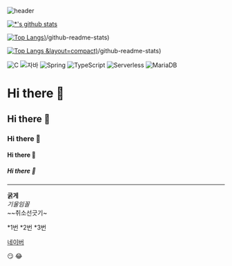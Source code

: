 ![header](https://capsule-render.vercel.app/api?type=wave&color=auto&height=300&section=header&text=깃허브%20특강&fontSize=90)

[![*'s github stats](https://github-readme-stats.vercel.app/api?username=minwoo867412)](https://github.com/minwoo867412)

[![Top Langs](https://github-readme-stats.vercel.app/api/top-langs/?username=minwoo867412))](https://github.com/minwoo867412)/github-readme-stats)

[![Top Langs](https://github-readme-stats.vercel.app/api/top-langs/?username=minwoo867412) &layout=compact)](https://github.com/minwoo867412)/github-readme-stats)

![C](https://img.shields.io/badge/-C-123456?style=flat-square&logo=C&logoColor=black)
![자바](https://img.shields.io/badge/-자바-007396?style=flat&logo=Java&logoColor=ffffff)
![Spring](https://img.shields.io/badge/-Spring-6DB33F?style=for-the-badge&logo=Spring&logoColor=white)
![TypeScript](https://img.shields.io/badge/-TypeScript-3178C6?style=flat-square&logo=TypeScript&logoColor=white)
![Serverless](https://img.shields.io/badge/-Serverless-FD5750?style=flat-square&logo=Serverless&logoColor=magenta)
![MariaDB](https://img.shields.io/badge/-MariaDB-1F305F?style=flat-square&logo=mariadb&logoColor=white)




# Hi there 👋
## Hi there 👋
### Hi there 👋
#### Hi there 👋
##### Hi there 👋
---
**굵게**<br>
*기울임꼴*<br>
~~취소선긋기~<br>

*1번
*2번
*3번

[네이버](https://www.naver.com)

:smirk:
:joy:
